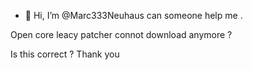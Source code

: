 - 👋 Hi, I’m @Marc333Neuhaus
can someone help me .

Open core leacy patcher connot download anymore ? 

Is this correct ? Thank you 


<!---
Marc333Neuhaus/Marc333Neuhaus is a ✨ special ✨ repository because its `README.md` (this file) appears on your GitHub profile.
You can click the Preview link to take a look at your changes.
--->
